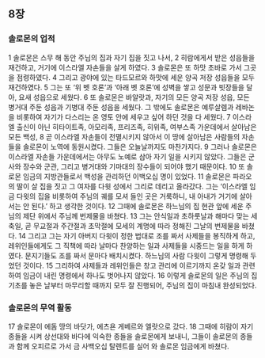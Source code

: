 ## 8장
### 솔로몬의 업적
1 솔로몬은 스무 해 동안 주님의 집과 자기 집을 짓고 나서,
2 히람에게서 받은 성읍들을 재건하고, 거기에 이스라엘 자손들을 살게 하였다.
3 솔로몬은 또 하맛 초바로 가서 그곳을 점령하였다.
4 그리고 광야에 있는 타드모르와 하맛에 세운 양곡 저장 성읍들을 모두 재건하였다.
5 그는 또 ‘위 벳 호론’과 ‘아래 벳 호론’에 성벽을 쌓고 성문과 빗장들을 달아, 요새 성읍으로 세웠다.
6 또 솔로몬은 바알랏과, 자기의 모든 양곡 저장 성읍, 모든 병거대 주둔 성읍과 기병대 주둔 성읍을 세웠다. 그 밖에도 솔로몬은 예루살렘과 레바논을 비롯하여 자기가 다스리는 온 영토 안에 세우고 싶어 하던 것을 다 세웠다.
7 이스라엘 출신이 아닌 히타이트족, 아모리족, 프리즈족, 히위족, 여부스족 가운데에서 살아남은 모든 백성,
8 곧 이스라엘 자손들이 전멸시키지 않아서 이 땅에 살아남은 사람들의 자손들을 솔로몬이 노역에 동원시켰다. 그들은 오늘날까지도 마찬가지다.
9 그러나 솔로몬은 이스라엘 자손들 가운데에서는 아무도 노예로 삼아 자기 일을 시키지 않았다. 그들은 군사와 장수와 군관, 그리고 병거대와 기마대의 장수들이 되어야 했기 때문이다.
10 또 솔로몬 임금의 지방관들로서 백성을 관리하던 이백오십 명이 있었다.
11 솔로몬은 파라오의 딸이 살 집을 짓고 그 여자를 다윗 성에서 그리로 데리고 올라갔다. 그는 ‘이스라엘 임금 다윗의 집을 비롯하여 주님의 궤를 모셔 들인 곳은 거룩하니, 내 아내가 거기에 살아서는 안 된다.’ 하고 생각한 것이다.
12 그때에 솔로몬은 하느님의 집 현관 앞에 세운 주님의 제단 위에서 주님께 번제물을 바쳤다.
13 그는 안식일과 초하룻날과 해마다 맞는 세 축일, 곧 무교절과 주간절과 초막절에 모세의 계명에 따라 정해진 그날의 번제물을 바쳤다.
14 그리고 그는 자기 아버지 다윗이 정한 법대로 조를 짜서 사제들을 봉직하게 하고, 레위인들에게도 그 직책에 따라 날마다 찬양하는 일과 사제들을 시중드는 일을 하게 하였다. 문지기들도 조를 짜서 문마다 배치시켰다. 하느님의 사람 다윗이 그렇게 명령해 두었던 것이다.
15 그리하여 사제들과 레위인들은 창고 관리에 이르기까지 온갖 일과 관련하여 임금이 내린 명령에서 하나도 벗어나지 않았다.
16 이렇게 솔로몬의 일은 주님의 집 기초를 놓은 날부터 마무리할 때까지 모두 잘 진행되어, 주님의 집이 마침내 완성되었다.
### 솔로몬의 무역 활동
17 솔로몬이 에돔 땅의 바닷가, 에츠욘 게베르와 엘랏으로 갔다.
18 그때에 히람이 자기 종들을 시켜 상선대와 바다에 익숙한 종들을 솔로몬에게 보내니, 그들이 솔로몬의 종들과 함께 오피르로 가서 금 사백오십 탈렌트를 실어 와 솔로몬 임금에게 바쳤다.
